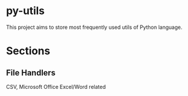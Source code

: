 # py-utils
This project aims to store most frequently used utils of Python language. 

# Sections
## File Handlers
CSV, Microsoft Office Excel/Word related
